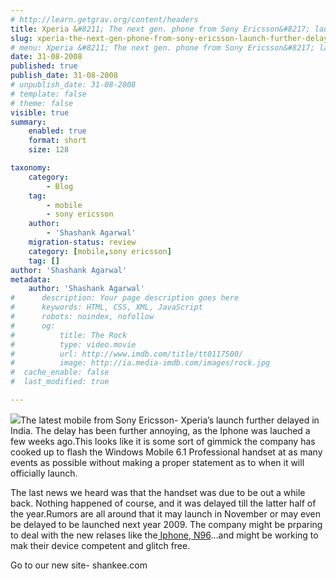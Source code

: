 ```yaml
---
# http://learn.getgrav.org/content/headers
title: Xperia &#8211; The next gen. phone from Sony Ericsson&#8217; launch further delayed..s
slug: xperia-the-next-gen-phone-from-sony-ericsson-launch-further-delayed-s
# menu: Xperia &#8211; The next gen. phone from Sony Ericsson&#8217; launch further delayed..s
date: 31-08-2008
published: true
publish_date: 31-08-2008
# unpublish_date: 31-08-2008
# template: false
# theme: false
visible: true
summary:
    enabled: true
    format: short
    size: 128

taxonomy:
    category:
        - Blog
    tag:
        - mobile
        - sony ericsson
    author:
        - 'Shashank Agarwal'
    migration-status: review
    category: [mobile,sony ericsson]
    tag: []
author: 'Shashank Agarwal'
metadata:
    author: 'Shashank Agarwal'
#      description: Your page description goes here
#      keywords: HTML, CSS, XML, JavaScript
#      robots: noindex, nofollow
#      og:
#          title: The Rock
#          type: video.movie
#          url: http://www.imdb.com/title/tt0117500/
#          image: http://ia.media-imdb.com/images/rock.jpg
#  cache_enable: false
#  last_modified: true

---
```


[![](http://4.bp.blogspot.com/_V2JZuLkPrjQ/SLo02XoizRI/AAAAAAAACo8/TzGfeFk9X4c/s200/img_84951_img_56591_xperia_x1.jpg)](http://4.bp.blogspot.com/_V2JZuLkPrjQ/SLo02XoizRI/AAAAAAAACo8/TzGfeFk9X4c/s1600-h/img_84951_img_56591_xperia_x1.jpg)The latest mobile from Sony Ericsson- Xperia’s launch further delayed in India. The delay has been further annoying, as the Iphone was lauched a few weeks ago.This looks like it is some sort of gimmick the company has cooked up to flash the Windows Mobile 6.1 Professional handset at as many events as possible without making a proper statement as to when it will officially launch.

The last news we heard was that the handset was due to be out a while back. Nothing happened of course, and it was delayed till the latter half of the year.Rumors are all around that it may launch in November or may even be delayed to be launched next year 2009. The company might be prparing to deal with the new relases like the[ Iphone](http://haknit.blogspot.com/search/label/Iphone),[ N96](http://haknit.blogspot.com/search/label/nokia)…and might be working to mak their device competent and glitch free.

Go to our new site- shankee.com
